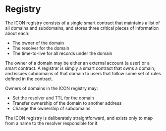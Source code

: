 # Registry

The ICON registry consists of a single smart contract that maintains a list of all domains and subdomains, and stores three critical pieces of information about each:
- The owner of the domain
- The resolver for the domain
- The time-to-live for all records under the domain

The owner of a domain may be either an external account (a user) or a smart contract. A registrar is simply a smart contract that owns a domain, and issues subdomains of that domain to users that follow some set of rules defined in the contract.

Owners of domains in the ICON registry may:
- Set the resolver and TTL for the domain
- Transfer ownership of the domain to another address
- Change the ownership of subdomains

The ICON registry is deliberately straightforward, and exists only to map from a name to the resolver responsible for it.
